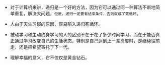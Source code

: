 - 对于计算机来讲，递归是一个好的方法，因为它可以通过同一种算法不断地简单重复，解决大问题，`但是，递归一定要有结束条件，否则就成了死循环`。

- 人由于天生习惯的原因，容易陷入递归死循环。
- 被动学习和主动终身学习的人的区别不在于花了多少时间学习，而在于能否真正通过学习改变自己的生活状态，特别是自己达到上一辈高度时，是继续往前走，还是把希望寄托于下一代。
- 理解幸福的意义，它不仅仅是黄金钻石。